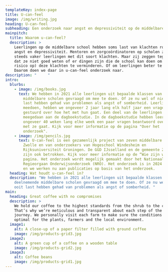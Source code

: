 ```yaml
---
templateKey: index-page
title: U-can-feel
image: /img/writing.jpg
heading: U-can-feel
subheading: Een onderzoek naar angst en depressiviteit op de middelbare school
mainpitch:
  title: Waarom u-can-feel?
  description: >
    Leerlingen op de middelbare school hebben soms last van klachten rondom
    angst en depressiviteit. Mentoren en zorgcoördinatoren op scholen zien ook
    steeds vaker leerlingen met dit soort klachten. Maar zij zeggen tegelijk ook
    dat ze niet goed weten of er dingen zijn die de school kan doen om (het
    risico op) deze klachten te verminderen. Of om leerlingen beter te helpen.
    Daarom doen we daar in u-can-feel onderzoek naar. 
description: "     "
intro:
  blurbs:
    - image: /img/books.jpg
      text: We hebben in 2021 alle leerlingen uit bepaalde klassen van de deelnemende
        middelbare scholen gevraagd om mee te doen. Of ze nu wel of niet ooit
        last hebben gehad van problemen als angst of somberheid. Leerlingen die
        meedoen, hebben we ongeveer 2 jaar lang elk half jaar een vragenlijst
        gestuurd over hoe het met hun gaat. Een deel van de leerlingen heeft ook
        meegedaan aan de dagboekstudie. In de dagboekstudie hebben leerlingen
        ongeveer 40 weken lang elke week een paar vragen beantwoord over hoe het
        met ze gaat. Kijk voor meer informatie op de pagina "Over het
        onderzoek".
    - image: /img/pencils.jpg
      text: U-can-feel is een gezamenlijk project van zeven middelbare scholen in
        Zwolle en van onderzoekers van Hogeschool Windesheim en
        Rijksuniversiteit Groningen. De GGD IJsselland en de gemeente Zwolle
        zijn ook betrokken. Kijk voor meer informatie op de “Wie zijn wij?”
        pagina. Het onderzoek wordt mogelijk gemaakt door het Nationaal
        Regieorgaan Onderwijsonderzoek (NRO). Het onderzoek is in 2024 afgerond
        en we werken nu aan publicaties op basis van het onderzoek.
  heading: Wat houdt u-can-feel in?
  description: "We hebben in 2021 alle leerlingen uit bepaalde klassen van de
    deelnemende middelbare scholen gevraagd om mee te doen. Of ze nu wel of niet
    ooit last hebben gehad van problemen als angst of somberheid. "
main:
  heading: Great coffee with no compromises
  description: >
    We hold our coffee to the highest standards from the shrub to the cup.
    That’s why we’re meticulous and transparent about each step of the coffee’s
    journey. We personally visit each farm to make sure the conditions are
    optimal for the plants, farmers and the local environment.
  image1:
    alt: A close-up of a paper filter filled with ground coffee
    image: /img/products-grid3.jpg
  image2:
    alt: A green cup of a coffee on a wooden table
    image: /img/products-grid2.jpg
  image3:
    alt: Coffee beans
    image: /img/products-grid1.jpg
---
```

